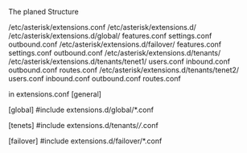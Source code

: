 The planed Structure

/etc/asterisk/extensions.conf
/etc/asterisk/extensions.d/
  /etc/asterisk/extensions.d/global/
    features.conf
    settings.conf
    outbound.conf
  /etc/asterisk/extensions.d/failover/
    features.conf
    settings.conf
    outbound.conf
  /etc/asterisk/extensions.d/tenants/
  /etc/asterisk/extensions.d/tenants/tenet1/
    users.conf
    inbound.conf
    outbound.conf
    routes.conf
  /etc/asterisk/extensions.d/tenants/tenet2/
    users.conf
    inbound.conf
    outbound.conf
    routes.conf
    
    
in 
extensions.conf 
[general]
 
[global]
#include extensions.d/global/*.conf

[tenets]
#include extensions.d/tenants/*/*.conf

[failover]
#include extensions.d/failover/*.conf
  
